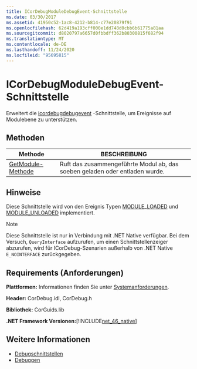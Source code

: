 ```yaml
---
title: ICorDebugModuleDebugEvent-Schnittstelle
ms.date: 03/30/2017
ms.assetid: 41950c52-1ac8-4212-b814-c77e20879f91
ms.openlocfilehash: 62d419a193cff000e1dd748d0cbb6b61775a81aa
ms.sourcegitcommit: d8020797a6657d0fbbdff362b80300815f682f94
ms.translationtype: MT
ms.contentlocale: de-DE
ms.lasthandoff: 11/24/2020
ms.locfileid: "95695815"
---
```

# <a name="icordebugmoduledebugevent-interface"></a>ICorDebugModuleDebugEvent-Schnittstelle

Erweitert die [icordebugdebugevent](icordebugdebugevent-interface.md) -Schnittstelle, um Ereignisse auf Modulebene zu unterstützen.  
  
## <a name="methods"></a>Methoden  
  
|Methode|BESCHREIBUNG|  
|------------|-----------------|  
|[GetModule-Methode](icordebugmoduledebugevent-getmodule-method.md)|Ruft das zusammengeführte Modul ab, das soeben geladen oder entladen wurde.|  
  
## <a name="remarks"></a>Hinweise  

 Diese Schnittstelle wird von den Ereignis Typen [MODULE_LOADED](cordebugdebugeventkind-enumeration.md) und [MODULE_UNLOADED](cordebugdebugeventkind-enumeration.md) implementiert.  
  
> [!NOTE]
> Diese Schnittstelle ist nur in Verbindung mit .NET Native verfügbar. Bei dem Versuch, `QueryInterface` aufzurufen, um einen Schnittstellenzeiger abzurufen, wird für ICorDebug-Szenarien außerhalb von .NET Native `E_NOINTERFACE` zurückgegeben.  
  
## <a name="requirements"></a>Requirements (Anforderungen)  

 **Plattformen:** Informationen finden Sie unter [Systemanforderungen](../../get-started/system-requirements.md).  
  
 **Header:** CorDebug.idl, CorDebug.h  
  
 **Bibliothek:** CorGuids.lib  
  
 **.NET Framework Versionen:**[!INCLUDE[net_46_native](../../../../includes/net-46-native-md.md)]  
  
## <a name="see-also"></a>Weitere Informationen

- [Debugschnittstellen](debugging-interfaces.md)
- [Debuggen](index.md)

